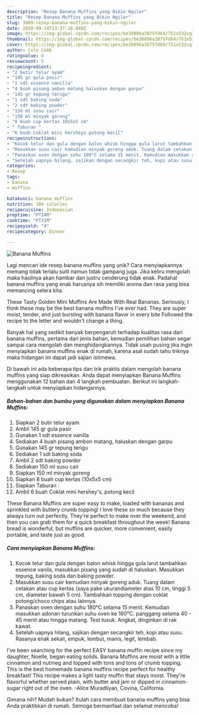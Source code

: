 ```yaml
---
description: "Resep Banana Muffins yang Bikin Ngiler"
title: "Resep Banana Muffins yang Bikin Ngiler"
slug: 3809-resep-banana-muffins-yang-bikin-ngiler
date: 2020-09-14T13:37:18.040Z
image: https://img-global.cpcdn.com/recipes/be38096a3875fd64/751x532cq70/banana-muffins-foto-resep-utama.jpg
thumbnail: https://img-global.cpcdn.com/recipes/be38096a3875fd64/751x532cq70/banana-muffins-foto-resep-utama.jpg
cover: https://img-global.cpcdn.com/recipes/be38096a3875fd64/751x532cq70/banana-muffins-foto-resep-utama.jpg
author: Cole Cobb
ratingvalue: 4
reviewcount: 5
recipeingredient:
- "2 butir telur ayam"
- "145 gr gula pasir"
- "1 sdt essence vanilla"
- "4 buah pisang ambon matang haluskan dengan garpu"
- "145 gr tepung terigu"
- "1 sdt baking soda"
- "2 sdt baking powder"
- "150 ml susu cair"
- "150 ml minyak goreng"
- "8 buah cup kertas 10x5x5 cm"
- " Taburan "
- "6 buah Coklat mini hersheys potong kecil"
recipeinstructions:
- "Kocok telur dan gula dengan balon whisk hingga gula larut tambahkan essence vanila, masukkan pisang yang sudah di haluskan. Masukkan tepung, baking soda dan baking powder."
- "Masukkan susu cair kemudian minyak goreng aduk. Tuang dalam cetakan atau cup kertas (saya pake ukurandiameter atas 10 cm, tinggi 5 cm, diameter bawah 5 cm). Tambahkan topping dengan coklat potong/choco chips atau lainnya."
- "Panaskan oven dengan suhu 180°C selama 15 menit. Kemudian masukkan adonan turunkan suhu oven ke 160°C. panggang selama 40 - 45 menit atau hingga matang. Test tusuk. Angkat, dinginkan di rak kawat."
- "Setelah uapnya hilang, sajikan dengan secangkir teh, kopi atau susu. Rasanya enak sekali, empuk, lembut, manis, legit, lembab."
categories:
- Resep
tags:
- banana
- muffins

katakunci: banana muffins 
nutrition: 104 calories
recipecuisine: Indonesian
preptime: "PT24M"
cooktime: "PT31M"
recipeyield: "4"
recipecategory: Dinner

---
```



![Banana Muffins](https://img-global.cpcdn.com/recipes/be38096a3875fd64/751x532cq70/banana-muffins-foto-resep-utama.jpg)

Lagi mencari ide resep banana muffins yang unik? Cara menyiapkannya memang tidak terlalu sulit namun tidak gampang juga. Jika keliru mengolah maka hasilnya akan hambar dan justru cenderung tidak enak. Padahal banana muffins yang enak harusnya sih memiliki aroma dan rasa yang bisa memancing selera kita.

These Tasty Golden Mini Muffins Are Made With Real Bananas. Seriously, I think these may be the best banana muffins I&#39;ve ever had. They are super moist, tender, and just bursting with banana flavor in every bite Followed the recipe to the letter and wouldn&#39;t change a thing.

Banyak hal yang sedikit banyak berpengaruh terhadap kualitas rasa dari banana muffins, pertama dari jenis bahan, kemudian pemilihan bahan segar sampai cara mengolah dan menghidangkannya. Tidak usah pusing jika ingin menyiapkan banana muffins enak di rumah, karena asal sudah tahu triknya maka hidangan ini dapat jadi sajian istimewa.


Di bawah ini ada beberapa tips dan trik praktis dalam mengolah banana muffins yang siap dikreasikan. Anda dapat menyiapkan Banana Muffins menggunakan 12 bahan dan 4 langkah pembuatan. Berikut ini langkah-langkah untuk menyiapkan hidangannya.

<!--inarticleads1-->

##### Bahan-bahan dan bumbu yang digunakan dalam menyiapkan Banana Muffins:

1. Siapkan 2 butir telur ayam
1. Ambil 145 gr gula pasir
1. Gunakan 1 sdt essence vanilla
1. Sediakan 4 buah pisang ambon matang, haluskan dengan garpu
1. Gunakan 145 gr tepung terigu
1. Sediakan 1 sdt baking soda
1. Ambil 2 sdt baking powder
1. Sediakan 150 ml susu cair
1. Siapkan 150 ml minyak goreng
1. Siapkan 8 buah cup kertas (10x5x5 cm)
1. Siapkan  Taburan :
1. Ambil 6 buah Coklat mini hershey&#39;s, potong kecil


These Banana Muffins are super easy to make, loaded with bananas and sprinkled with buttery crumb topping! I love these so much because they always turn out perfectly. They&#39;re perfect to make over the weekend, and then you can grab them for a quick breakfast throughout the week! Banana bread is wonderful, but muffins are quicker, more convenient, easily portable, and taste just as good. 

<!--inarticleads2-->

##### Cara menyiapkan Banana Muffins:

1. Kocok telur dan gula dengan balon whisk hingga gula larut tambahkan essence vanila, masukkan pisang yang sudah di haluskan. Masukkan tepung, baking soda dan baking powder.
1. Masukkan susu cair kemudian minyak goreng aduk. Tuang dalam cetakan atau cup kertas (saya pake ukurandiameter atas 10 cm, tinggi 5 cm, diameter bawah 5 cm). Tambahkan topping dengan coklat potong/choco chips atau lainnya.
1. Panaskan oven dengan suhu 180°C selama 15 menit. Kemudian masukkan adonan turunkan suhu oven ke 160°C. panggang selama 40 - 45 menit atau hingga matang. Test tusuk. Angkat, dinginkan di rak kawat.
1. Setelah uapnya hilang, sajikan dengan secangkir teh, kopi atau susu. Rasanya enak sekali, empuk, lembut, manis, legit, lembab.


I&#39;ve been searching for the perfect EASY banana muffin recipe since my daughter, Noelle, began eating solids. Banana Muffins are moist with a little cinnamon and nutmeg and topped with tons and tons of crumb topping. This is the best homemade banana muffins recipe perfect for healthy breakfast! This recipe makes a light tasty muffin that stays moist. They&#39;re flavorful whether served plain, with butter and jam or dipped in cinnamon-sugar right out of the oven. -Alice Muradliyan, Covina, California. 

Gimana nih? Mudah bukan? Itulah cara membuat banana muffins yang bisa Anda praktikkan di rumah. Semoga bermanfaat dan selamat mencoba!
